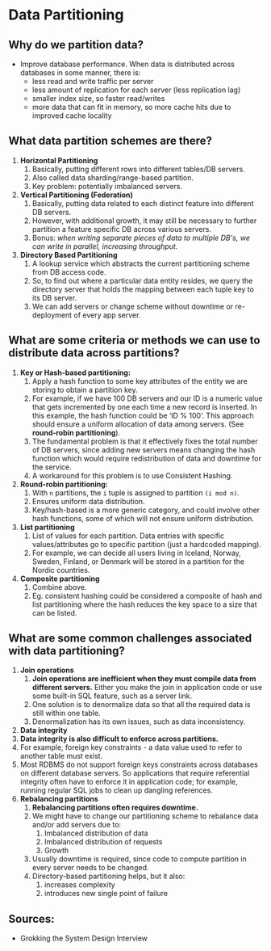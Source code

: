 # Data Partitioning

## Why do we partition data? 

* Improve database performance. When data is distributed across databases in some manner, there is: 
  * less read and write traffic per server
  * less amount of replication for each server \(less replication lag\)
  * smaller index size, so faster read/writes 
  * more data that can fit in memory, so more cache hits due to improved cache locality

## What data partition schemes are there?

1. **Horizontal Partitioning**
   1. Basically, putting different rows into different tables/DB servers. 
   2. Also called data sharding/range-based partition. 
   3. Key problem: potentially imbalanced servers. 
2. **Vertical Partitioning \(Federation\)**
   1. Basically, putting data related to each distinct feature into different DB servers.
   2. However, with additional growth, it may still be necessary to further partition a feature specific DB across various servers. 
   3. Bonus: _when writing separate pieces of data to multiple DB's, we can write in parallel, increasing throughput._ 
3. **Directory Based Partitioning**
   1. A lookup service which abstracts the current partitioning scheme from DB access code.
   2. So, to find out where a particular data entity resides, we query the directory server that holds the mapping between each tuple key to its DB server. 
   3. We can add servers or change scheme without downtime or re-deployment of every app server. 

## What are some criteria or methods we can use to distribute data across partitions? 

1. **Key or Hash-based partitioning:**
   1. Apply a hash function to some key attributes of the entity we are storing to obtain a partition key. 
   2. For example, if we have 100 DB servers and our ID is a numeric value that gets incremented by one each time a new record is inserted. In this example, the hash function could be ‘ID % 100’. This approach should ensure a uniform allocation of data among servers. \(See **round-robin partitioning**\). 
   3. The fundamental problem is that it effectively fixes the total number of DB servers, since adding new servers means changing the hash function which would require redistribution of data and downtime for the service. 
   4. A workaround for this problem is to use Consistent Hashing.
2. **Round-robin partitioning:** 
   1. With `n` partitions, the `i` tuple is assigned to partition `(i mod n)`.
   2. Ensures uniform data distribution. 
   3. Key/hash-based is a more generic category, and could involve other hash functions, some of which will not ensure uniform distribution. 
3. **List partitioning**
   1. List of values for each partition. Data entries with specific values/attributes go to specific partition \(just a hardcoded mapping\). 
   2. For example, we can decide all users living in Iceland, Norway, Sweden, Finland, or Denmark will be stored in a partition for the Nordic countries.
4. **Composite partitioning**
   1. Combine above. 
   2. Eg. consistent hashing could be considered a composite of hash and list partitioning where the hash reduces the key space to a size that can be listed.

## What are some common challenges associated with data partitioning?

1. **Join operations**
   1.  **Join operations are inefficient when they must compile data from different servers.** Either you make the join in application code or use some built-in SQL feature, such as a server link.
   2. One solution is to denormalize data so that all the required data is still within one table. 
   3. Denormalization has its own issues, such as data inconsistency.
2.  **Data integrity**
   1. **Data integrity is also difficult to enforce across partitions.** 
   2. For example, foreign key constraints - a data value used to refer to another table must exist. 
   3. Most RDBMS do not support foreign keys constraints across databases on different database servers. So applications that require referential integrity often have to enforce it in application code; for example, running regular SQL jobs to clean up dangling references.
3. **Rebalancing partitions**
   1. **Rebalancing partitions often requires downtime.**  
   2. We might have to change our partitioning scheme to rebalance data and/or add servers due to: 
      1. Imbalanced distribution of data
      2. Imbalanced distribution of requests 
      3. Growth
   3. Usually downtime is required, since code to compute partition in every server needs to be changed. 
   4. Directory-based partitioning helps, but it also: 
      1. increases complexity  
      2. introduces new single point of failure

## **Sources:** 

* Grokking the System Design Interview

